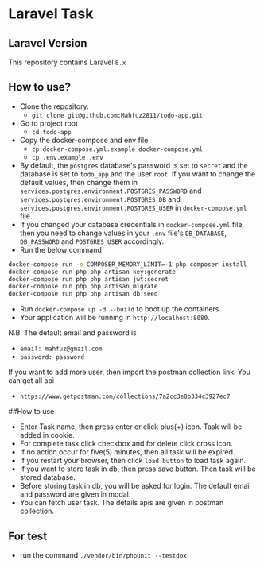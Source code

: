 # Laravel Task

## Laravel Version
This repository contains Laravel `8.x`

## How to use?
- Clone the repository.
  - `git clone git@github.com:Mahfuz2811/todo-app.git`
- Go to project root
  - `cd todo-app`
- Copy the docker-compose and env file
  - `cp docker-compose.yml.example docker-compose.yml`
  - `cp .env.example .env`
- By default, the `postgres` database's password is set to `secret` and the database is set to `todo_app` and the user `root`. If you want to
  change the default values, then change them in `services.postgres.environment.POSTGRES_PASSWORD`
  and `services.postgres.environment.POSTGRES_DB` and `services.postgres.environment.POSTGRES_USER` in `docker-compose.yml` file.
- If you changed your database credentials in `docker-compose.yml` file, then you need to change values in your `.env`
    file's `DB_DATABASE`, `DB_PASSWORD` and `POSTGRES_USER` accordingly.
- Run the below command

```bash
docker-compose run -e COMPOSER_MEMORY_LIMIT=-1 php composer install
docker-compose run php php artisan key:generate
docker-compose run php php artisan jwt:secret
docker-compose run php php artisan migrate
docker-compose run php php artisan db:seed
```

- Run `docker-compose up -d --build` to boot up the containers.
- Your application will be running in `http://localhost:8080`.

N.B. The default email and password is
- `email: mahfuz@gmail.com`
- `password: password`

If you want to add more user, then import the postman collection link. You can get all api
- `https://www.getpostman.com/collections/7a2cc3e0b334c3927ec7`

##How to use

- Enter Task name, then press enter or click plus(+) icon. Task will be added in cookie.
- For complete task click checkbox and for delete click cross icon.
- If no action occur for five(5) minutes, then all task will be expired.
- If you restart your browser, then click `load button` to load task again.
- If you want to store task in db, then press save button. Then task will be stored database.
- Before storing task in db, you will be asked for login. The default email and password are given in modal.
- You can fetch user task. The details apis are given in postman collection.

## For test

- run the command `./vendor/bin/phpunit --testdox`
